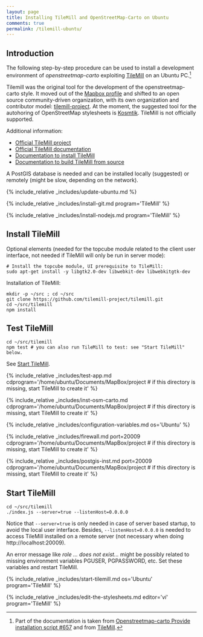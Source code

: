 ```yaml
---
layout: page
title: Installing TileMill and OpenStreetMap-Carto on Ubuntu
comments: true
permalink: /tilemill-ubuntu/
---
```


## Introduction

The following step-by-step procedure can be used to install a development environment of *openstreetmap-carto* exploiting [TileMill](https://wiki.openstreetmap.org/wiki/TileMill) on an Ubuntu PC.[^1]

Tilemill was the original tool for the development of the openstreetmap-carto style. It moved out of the [Mapbox profile](https://www.mapbox.com/help/osm-and-mapbox/) and shifted to an open source community-driven organization, with its own organization and contributor model: [tilemill-project](https://github.com/tilemill-project/tilemill). At the moment, the suggested tool for the autohoring of OpenStreetMap stylesheets is [Kosmtik](https://github.com/kosmtik/kosmtik). TileMill is not officially supported.

Additional information:

* [Official TileMill project](https://github.com/tilemill-project/tilemill)
* [Official TileMill documentation](https://tilemill-project.github.io/tilemill/docs/manual/)
* [Documentation to install TileMill](https://tilemill-project.github.io/tilemill/docs/source/)
* [Documentation to build TileMill from source](https://tilemill-project.github.io/tilemill/docs/source/)

A PostGIS database is needed and can be installed locally (suggested) or remotely (might be slow, depending on the network).

{% include_relative _includes/update-ubuntu.md %}

{% include_relative _includes/install-git.md program='TileMill' %}

{% include_relative _includes/install-nodejs.md program='TileMill' %}

## Install TileMill

Optional elements (needed for the topcube module related to the client user interface, not needed if TileMill will only be run in server mode):

    # Install the topcube module, UI prerequisite to TileMill:
    sudo apt-get install -y libgtk2.0-dev libwebkit-dev libwebkitgtk-dev

Installation of TileMill:

    mkdir -p ~/src ; cd ~/src
    git clone https://github.com/tilemill-project/tilemill.git
    cd ~/src/tilemill
    npm install

## Test TileMill

```
cd ~/src/tilemill
npm test # you can also run TileMill to test: see "Start TileMill" below.
```
    
See [Start TileMill](#start-tilemill).

{% include_relative _includes/test-app.md cdprogram='/home/ubuntu/Documents/MapBox/project # if this directory is missing, start TileMill to create it' %}

{% include_relative _includes/inst-osm-carto.md cdprogram='/home/ubuntu/Documents/MapBox/project # if this directory is missing, start TileMill to create it' %}

{% include_relative _includes/configuration-variables.md os='Ubuntu' %}

{% include_relative _includes/firewall.md port=20009 cdprogram='/home/ubuntu/Documents/MapBox/project # if this directory is missing, start TileMill to create it' %}

{% include_relative _includes/postgis-inst.md port=20009 cdprogram='/home/ubuntu/Documents/MapBox/project # if this directory is missing, start TileMill to create it' %}

## Start TileMill

    cd ~/src/tilemill
    ./index.js --server=true --listenHost=0.0.0.0

Notice that `--server=true` is only needed in case of server based startup, to avoid the local user interface. Besides, `--listenHost=0.0.0.0` is needed to access TileMill installed on a remote server (not necessary when doing http://localhost:20009).

An error message like *role ... does not exist...* might be possibly related to missing environment variables PGUSER, PGPASSWORD, etc. Set these variables and restart TileMill.

{% include_relative _includes/start-tilemill.md os='Ubuntu' program='TileMill' %}

{% include_relative _includes/edit-the-stylesheets.md editor='*vi*' program='TileMill' %}

[^1]: Part of the documentation is taken from [Openstreetmap-carto Provide installation script #657](https://github.com/gravitystorm/openstreetmap-carto/issues/657) and from [TileMill](https://hackpad.com/TileMill-I6rxRVszKMv).
